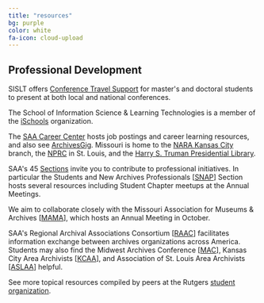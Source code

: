 ```yaml
---
title: "resources"
bg: purple
color: white
fa-icon: cloud-upload
---
```


## Professional Development

SISLT offers [Conference Travel Support](http://sislt.missouri.edu/resources/conference-travel-support/) for master's and doctoral students to present at both local and national conferences.

The School of Information Science & Learning Technologies is a member of the [iSchools](http://ischools.org/) organization.

The [SAA Career Center](http://careers.archivists.org/) hosts job postings and career learning resources, and also see [ArchivesGig](https://archivesgig.wordpress.com/). Missouri is home to the [NARA Kansas City](https://www.archives.gov/kansas-city) branch, the [NPRC](https://www.archives.gov/st-louis) in St. Louis, and the [Harry S. Truman Presidential Library](https://www.trumanlibrary.org/).

SAA's 45 [Sections](http://www2.archivists.org/groups/sections) invite you to contribute to professional initiatives. In particular the Students and New Archives Professionals [[SNAP](http://www2.archivists.org/groups/students-and-new-archives-professionals-snap-section)] Section hosts several resources including Student Chapter meetups at the Annual Meetings.

We aim to collaborate closely with the Missouri Association for Museums & Archives [[MAMA](http://missourimuseums.org/)], which hosts an Annual Meeting in October.

SAA's Regional Archival Associations Consortium [[RAAC](http://www2.archivists.org/groups/regional-archival-associations-consortium-raac)] facilitates information exchange between archives organizations across America. Students may also find the Midwest Archives Conference [[MAC](http://www.midwestarchives.org/)], Kansas City Area Archivists [[KCAA](http://www.kcarchivists.org/kcaa/)], and Association of St. Louis Area Archivists [[ASLAA](http://www.stlarchivists.org/index.html)] helpful.

See more topical resources compiled by peers at the Rutgers [student organization](http://wp.comminfo.rutgers.edu/source/resources/educate-yourself/).
